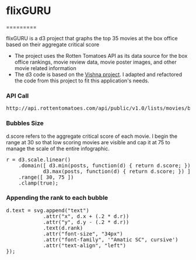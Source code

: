 <body>
<h1>flixGURU</h1>
=========
<p>flixGURU is a d3 project that graphs the top 35 movies at the box office based on their aggregate critical score</p>
<ul>
<li>The project uses the Rotten Tomatoes API as its data source for the box office rankings, movie review data, movie poster images, and other movie related information</li>
<li>The d3 code is based on the <a href="https://github.com/ricardmo/vishna">Vishna project</a>. I adapted and refactored the code from this project to fit this application's needs.</li>
</ul>
<h3>API Call</h3>
<pre>http://api.rottentomatoes.com/api/public/v1.0/lists/movies/box_office.json?APIKEY&limit=36&callback=?"</pre>

<h3>Bubbles Size</h3>
d.score refers to the aggregate critical score of each movie. I begin the range at 30 so that low scoring movies are visible and cap it at 75 to manage the scale of the entire infographic.
<pre>r = d3.scale.linear()
    .domain([ d3.min(posts, function(d) { return d.score; }),
            d3.max(posts, function(d) { return d.score; }) ])
    .range([ 30, 75 ])
    .clamp(true);</pre>

<h3>Appending the rank to each bubble</h3>
<pre>d.text = svg.append("text")
            .attr("x", d.x + (.2 * d.r))
            .attr("y", d.y - (.2 * d.r))
            .text(d.rank)
            .attr("font-size", "34px")
            .attr("font-family", '"Amatic SC", cursive')
            .attr("text-align", "left")
});</pre>
</body>

